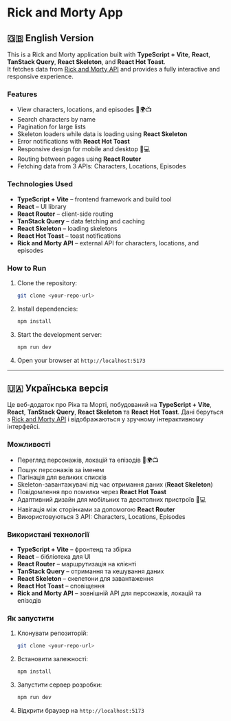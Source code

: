# Rick and Morty App

## 🇬🇧 English Version

This is a Rick and Morty application built with **TypeScript + Vite**, **React**, **TanStack Query**, **React Skeleton**, and **React Hot Toast**.  
It fetches data from [Rick and Morty API](https://rickandmortyapi.com/) and provides a fully interactive and responsive experience.

### Features

- View characters, locations, and episodes 🧬🌍📺  
- Search characters by name  
- Pagination for large lists  
- Skeleton loaders while data is loading using **React Skeleton**  
- Error notifications with **React Hot Toast**  
- Responsive design for mobile and desktop 📱💻  
- Routing between pages using **React Router**  
- Fetching data from 3 APIs: Characters, Locations, Episodes  

### Technologies Used

- **TypeScript + Vite** – frontend framework and build tool  
- **React** – UI library  
- **React Router** – client-side routing  
- **TanStack Query** – data fetching and caching  
- **React Skeleton** – loading skeletons  
- **React Hot Toast** – toast notifications  
- **Rick and Morty API** – external API for characters, locations, and episodes  

### How to Run

1. Clone the repository:  

   ```bash
   git clone <your-repo-url>
   ```

3. Install dependencies:

   ```bash
   npm install
   ```
4. Start the development server:

   ```bash
   npm run dev
   ```
5. Open your browser at `http://localhost:5173`

---

## 🇺🇦 Українська версія

Це веб-додаток про Ріка та Морті, побудований на **TypeScript + Vite**, **React**, **TanStack Query**, **React Skeleton** та **React Hot Toast**.
Дані беруться з [Rick and Morty API](https://rickandmortyapi.com/) і відображаються у зручному інтерактивному інтерфейсі.

### Можливості

* Перегляд персонажів, локацій та епізодів 🧬🌍📺
* Пошук персонажів за іменем
* Пагінація для великих списків
* Skeleton-завантажувачі під час отримання даних (**React Skeleton**)
* Повідомлення про помилки через **React Hot Toast**
* Адаптивний дизайн для мобільних та десктопних пристроїв 📱💻
* Навігація між сторінками за допомогою **React Router**
* Використовуються 3 API: Characters, Locations, Episodes

### Використані технології

* **TypeScript + Vite** – фронтенд та збірка
* **React** – бібліотека для UI
* **React Router** – маршрутизація на клієнті
* **TanStack Query** – отримання та кешування даних
* **React Skeleton** – скелетони для завантаження
* **React Hot Toast** – сповіщення
* **Rick and Morty API** – зовнішній API для персонажів, локацій та епізодів

### Як запустити

1. Клонувати репозиторій:

   ```bash
   git clone <your-repo-url>
   ```
2. Встановити залежності:

   ```bash
   npm install
   ```
3. Запустити сервер розробки:

   ```bash
   npm run dev
   ```
4. Відкрити браузер на `http://localhost:5173`


